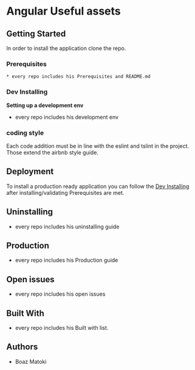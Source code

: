 # Angular Useful assets


## Getting Started

In order to install the application clone the repo.

### Prerequisites

```
* every repo includes his Prerequisites and README.md

```

### Dev Installing

**Setting up a development env**

* every repo includes his development env


### coding style 

Each code addition must be in line with the eslint and tslint in the project.
Those extend the airbnb style guide.

## Deployment

To install a production ready application you can follow the [Dev Installing](#dev-installing) after installing/validating Prerequisites are met.

## Uninstalling

* every repo includes his uninstalling guide

## Production

* every repo includes his Production guide


## Open issues

* every repo includes his open issues


## Built With

* every repo includes his Built with list.

## Authors

* Boaz Matoki

